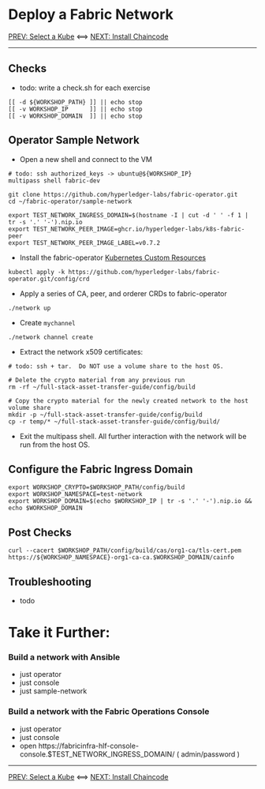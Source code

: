 # Deploy a Fabric Network 

[PREV: Select a Kube](10-kube.md) <==> [NEXT: Install Chaincode](30-chaincode.md)

---

## Checks 

- todo: write a check.sh for each exercise 
```shell
[[ -d ${WORKSHOP_PATH} ]] || echo stop 
[[ -v WORKSHOP_IP      ]] || echo stop 
[[ -v WORKSHOP_DOMAIN  ]] || echo stop 

```


## Operator Sample Network 

- Open a new shell and connect to the VM
```shell
# todo: ssh authorized_keys -> ubuntu@${WORKSHOP_IP}
multipass shell fabric-dev 

```

```shell
git clone https://github.com/hyperledger-labs/fabric-operator.git
cd ~/fabric-operator/sample-network

export TEST_NETWORK_INGRESS_DOMAIN=$(hostname -I | cut -d ' ' -f 1 | tr -s '.' '-').nip.io
export TEST_NETWORK_PEER_IMAGE=ghcr.io/hyperledger-labs/k8s-fabric-peer
export TEST_NETWORK_PEER_IMAGE_LABEL=v0.7.2

```

- Install the fabric-operator [Kubernetes Custom Resources](https://kubernetes.io/docs/concepts/extend-kubernetes/api-extension/custom-resources/)
```shell
kubectl apply -k https://github.com/hyperledger-labs/fabric-operator.git/config/crd

```

- Apply a series of CA, peer, and orderer CRDs to fabric-operator 
```shell
./network up

```

- Create `mychannel`
```shell
./network channel create 

```

- Extract the network x509 certificates:
```shell
# todo: ssh + tar.  Do NOT use a volume share to the host OS. 

# Delete the crypto material from any previous run 
rm -rf ~/full-stack-asset-transfer-guide/config/build

# Copy the crypto material for the newly created network to the host volume share  
mkdir -p ~/full-stack-asset-transfer-guide/config/build 
cp -r temp/* ~/full-stack-asset-transfer-guide/config/build/

```

- Exit the multipass shell.  All further interaction with the network will be run from the host OS. 


## Configure the Fabric Ingress Domain

```shell
export WORKSHOP_CRYPTO=$WORKSHOP_PATH/config/build 
export WORKSHOP_NAMESPACE=test-network
export WORKSHOP_DOMAIN=$(echo $WORKSHOP_IP | tr -s '.' '-').nip.io && echo $WORKSHOP_DOMAIN

```


## Post Checks 

```shell
curl --cacert $WORKSHOP_PATH/config/build/cas/org1-ca/tls-cert.pem https://${WORKSHOP_NAMESPACE}-org1-ca-ca.$WORKSHOP_DOMAIN/cainfo

```

## Troubleshooting 

- todo


# Take it Further:  

### Build a network with Ansible
- just operator 
- just console 
- just sample-network 

### Build a network with the Fabric Operations Console

- just operator 
- just console 
- open https://fabricinfra-hlf-console-console.$TEST_NETWORK_INGRESS_DOMAIN/    ( admin/password )  

---

[PREV: Select a Kube](10-kube.md) <==> [NEXT: Install Chaincode](30-chaincode.md)


